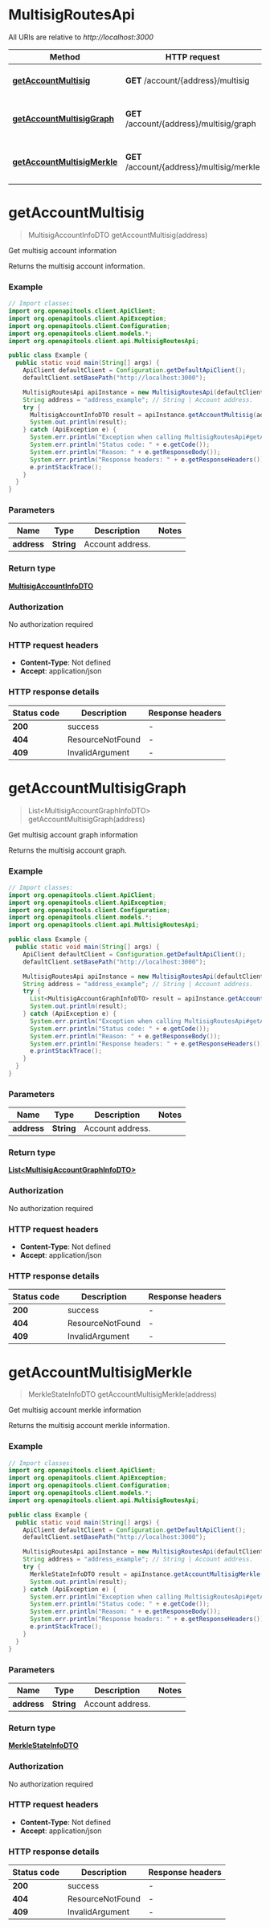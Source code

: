 # MultisigRoutesApi

All URIs are relative to *http://localhost:3000*

| Method | HTTP request | Description |
|------------- | ------------- | -------------|
| [**getAccountMultisig**](MultisigRoutesApi.md#getAccountMultisig) | **GET** /account/{address}/multisig | Get multisig account information |
| [**getAccountMultisigGraph**](MultisigRoutesApi.md#getAccountMultisigGraph) | **GET** /account/{address}/multisig/graph | Get multisig account graph information |
| [**getAccountMultisigMerkle**](MultisigRoutesApi.md#getAccountMultisigMerkle) | **GET** /account/{address}/multisig/merkle | Get multisig account merkle information |


<a id="getAccountMultisig"></a>
# **getAccountMultisig**
> MultisigAccountInfoDTO getAccountMultisig(address)

Get multisig account information

Returns the multisig account information.

### Example
```java
// Import classes:
import org.openapitools.client.ApiClient;
import org.openapitools.client.ApiException;
import org.openapitools.client.Configuration;
import org.openapitools.client.models.*;
import org.openapitools.client.api.MultisigRoutesApi;

public class Example {
  public static void main(String[] args) {
    ApiClient defaultClient = Configuration.getDefaultApiClient();
    defaultClient.setBasePath("http://localhost:3000");

    MultisigRoutesApi apiInstance = new MultisigRoutesApi(defaultClient);
    String address = "address_example"; // String | Account address.
    try {
      MultisigAccountInfoDTO result = apiInstance.getAccountMultisig(address);
      System.out.println(result);
    } catch (ApiException e) {
      System.err.println("Exception when calling MultisigRoutesApi#getAccountMultisig");
      System.err.println("Status code: " + e.getCode());
      System.err.println("Reason: " + e.getResponseBody());
      System.err.println("Response headers: " + e.getResponseHeaders());
      e.printStackTrace();
    }
  }
}
```

### Parameters

| Name | Type | Description  | Notes |
|------------- | ------------- | ------------- | -------------|
| **address** | **String**| Account address. | |

### Return type

[**MultisigAccountInfoDTO**](MultisigAccountInfoDTO.md)

### Authorization

No authorization required

### HTTP request headers

 - **Content-Type**: Not defined
 - **Accept**: application/json

### HTTP response details
| Status code | Description | Response headers |
|-------------|-------------|------------------|
| **200** | success |  -  |
| **404** | ResourceNotFound |  -  |
| **409** | InvalidArgument |  -  |

<a id="getAccountMultisigGraph"></a>
# **getAccountMultisigGraph**
> List&lt;MultisigAccountGraphInfoDTO&gt; getAccountMultisigGraph(address)

Get multisig account graph information

Returns the multisig account graph.

### Example
```java
// Import classes:
import org.openapitools.client.ApiClient;
import org.openapitools.client.ApiException;
import org.openapitools.client.Configuration;
import org.openapitools.client.models.*;
import org.openapitools.client.api.MultisigRoutesApi;

public class Example {
  public static void main(String[] args) {
    ApiClient defaultClient = Configuration.getDefaultApiClient();
    defaultClient.setBasePath("http://localhost:3000");

    MultisigRoutesApi apiInstance = new MultisigRoutesApi(defaultClient);
    String address = "address_example"; // String | Account address.
    try {
      List<MultisigAccountGraphInfoDTO> result = apiInstance.getAccountMultisigGraph(address);
      System.out.println(result);
    } catch (ApiException e) {
      System.err.println("Exception when calling MultisigRoutesApi#getAccountMultisigGraph");
      System.err.println("Status code: " + e.getCode());
      System.err.println("Reason: " + e.getResponseBody());
      System.err.println("Response headers: " + e.getResponseHeaders());
      e.printStackTrace();
    }
  }
}
```

### Parameters

| Name | Type | Description  | Notes |
|------------- | ------------- | ------------- | -------------|
| **address** | **String**| Account address. | |

### Return type

[**List&lt;MultisigAccountGraphInfoDTO&gt;**](MultisigAccountGraphInfoDTO.md)

### Authorization

No authorization required

### HTTP request headers

 - **Content-Type**: Not defined
 - **Accept**: application/json

### HTTP response details
| Status code | Description | Response headers |
|-------------|-------------|------------------|
| **200** | success |  -  |
| **404** | ResourceNotFound |  -  |
| **409** | InvalidArgument |  -  |

<a id="getAccountMultisigMerkle"></a>
# **getAccountMultisigMerkle**
> MerkleStateInfoDTO getAccountMultisigMerkle(address)

Get multisig account merkle information

Returns the multisig account merkle information.

### Example
```java
// Import classes:
import org.openapitools.client.ApiClient;
import org.openapitools.client.ApiException;
import org.openapitools.client.Configuration;
import org.openapitools.client.models.*;
import org.openapitools.client.api.MultisigRoutesApi;

public class Example {
  public static void main(String[] args) {
    ApiClient defaultClient = Configuration.getDefaultApiClient();
    defaultClient.setBasePath("http://localhost:3000");

    MultisigRoutesApi apiInstance = new MultisigRoutesApi(defaultClient);
    String address = "address_example"; // String | Account address.
    try {
      MerkleStateInfoDTO result = apiInstance.getAccountMultisigMerkle(address);
      System.out.println(result);
    } catch (ApiException e) {
      System.err.println("Exception when calling MultisigRoutesApi#getAccountMultisigMerkle");
      System.err.println("Status code: " + e.getCode());
      System.err.println("Reason: " + e.getResponseBody());
      System.err.println("Response headers: " + e.getResponseHeaders());
      e.printStackTrace();
    }
  }
}
```

### Parameters

| Name | Type | Description  | Notes |
|------------- | ------------- | ------------- | -------------|
| **address** | **String**| Account address. | |

### Return type

[**MerkleStateInfoDTO**](MerkleStateInfoDTO.md)

### Authorization

No authorization required

### HTTP request headers

 - **Content-Type**: Not defined
 - **Accept**: application/json

### HTTP response details
| Status code | Description | Response headers |
|-------------|-------------|------------------|
| **200** | success |  -  |
| **404** | ResourceNotFound |  -  |
| **409** | InvalidArgument |  -  |


